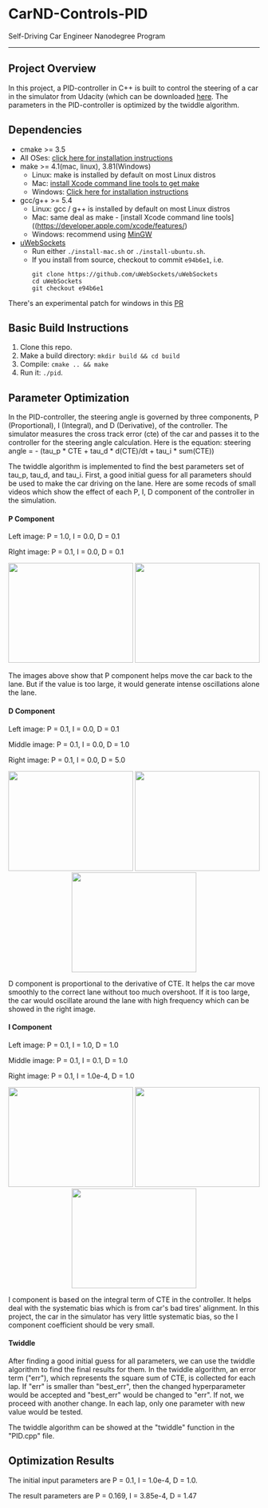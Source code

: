 # CarND-Controls-PID
Self-Driving Car Engineer Nanodegree Program

---
## Project Overview
In this project, a PID-controller in C++ is built to control the steering of a car in the simulator from Udacity (which can be downloaded [here]((https://github.com/udacity/self-driving-car-sim/releases)). The parameters in the PID-controller is optimized by the twiddle algorithm.


## Dependencies

* cmake >= 3.5
 * All OSes: [click here for installation instructions](https://cmake.org/install/)
* make >= 4.1(mac, linux), 3.81(Windows)
  * Linux: make is installed by default on most Linux distros
  * Mac: [install Xcode command line tools to get make](https://developer.apple.com/xcode/features/)
  * Windows: [Click here for installation instructions](http://gnuwin32.sourceforge.net/packages/make.htm)
* gcc/g++ >= 5.4
  * Linux: gcc / g++ is installed by default on most Linux distros
  * Mac: same deal as make - [install Xcode command line tools]((https://developer.apple.com/xcode/features/)
  * Windows: recommend using [MinGW](http://www.mingw.org/)
* [uWebSockets](https://github.com/uWebSockets/uWebSockets)
  * Run either `./install-mac.sh` or `./install-ubuntu.sh`.
  * If you install from source, checkout to commit `e94b6e1`, i.e.
    ```
    git clone https://github.com/uWebSockets/uWebSockets 
    cd uWebSockets
    git checkout e94b6e1
    ```

There's an experimental patch for windows in this [PR](https://github.com/udacity/CarND-PID-Control-Project/pull/3)

## Basic Build Instructions

1. Clone this repo.
2. Make a build directory: `mkdir build && cd build`
3. Compile: `cmake .. && make`
4. Run it: `./pid`. 


## Parameter Optimization
In the PID-controller, the steering angle is governed by three components, P (Proportional), I (Integral), and D (Derivative), of the controller. The simulator measures the cross track error (cte) of the car and passes it to the controller for the steering angle calculation.
Here is the equation:
steering angle = - (tau_p * CTE + tau_d * d(CTE)/dt + tau_i * sum(CTE))

The twiddle algorithm is implemented to find the best parameters set of tau_p, tau_d, and tau_i. First, a good initial guess for all parameters should be used to make the car driving on the lane. Here are some recods of small videos which show the effect of each P, I, D component of the controller in the simulation.

#### P Component
Left image:  P = 1.0, I = 0.0, D = 0.1

RIght image: P = 0.1, I = 0.0, D = 0.1  
<p align="center">
  <img width="250" height="200" src="./images/P1.gif">
  <img width="250" height="200" src="./images/P2.gif">
</p>

The images above show that P component helps move the car back to the lane. But if the value is too large, it would generate intense oscillations alone the lane.

####  D Component
Left image:   P = 0.1, I = 0.0, D = 0.1

Middle image: P = 0.1, I = 0.0, D = 1.0

Right image:  P = 0.1, I = 0.0, D = 5.0
<p align="center">
  <img width="250" height="200" src="./images/D1.gif">
  <img width="250" height="200" src="./images/D2.gif">
  <img width="250" height="200" src="./images/D3.gif">
</p>

D component is proportional to the derivative of CTE. It helps the car move smoothly to the correct lane without too much overshoot. If it is too large, the car would oscillate around the lane with high frequency which can be showed in the right image.

####  I Component
Left image:   P = 0.1, I = 1.0, D = 1.0

Middle image: P = 0.1, I = 0.1, D = 1.0

Right image:  P = 0.1, I = 1.0e-4, D = 1.0
<p align="center">
  <img width="250" height="200" src="./images/I1.gif">
  <img width="250" height="200" src="./images/I2.gif">
  <img width="250" height="200" src="./images/I3.gif">
</p>

I component is based on the integral term of CTE in the controller. It helps deal with the systematic bias which is from car's bad tires' alignment. In this project, the car in the simulator has very little systematic bias, so the I component coefficient should be very small. 

#### Twiddle
After finding a good initial guess for all parameters, we can use the twiddle algorithm to find the final results for them. In the twiddle algorithm, an error term ("err"), which represents the square sum of CTE, is collected for each lap. If "err" is smaller than "best_err", then the changed hyperparameter would be accepted and "best_err" would be changed to "err". If not, we proceed with another change. In each lap, only one parameter with new value would be tested. 

The twiddle algorithm can be showed at the "twiddle" function in the "PID.cpp" file.

## Optimization Results

The initial input parameters are P = 0.1, I = 1.0e-4, D = 1.0.

The result parameters are P = 0.169, I = 3.85e-4, D = 1.47